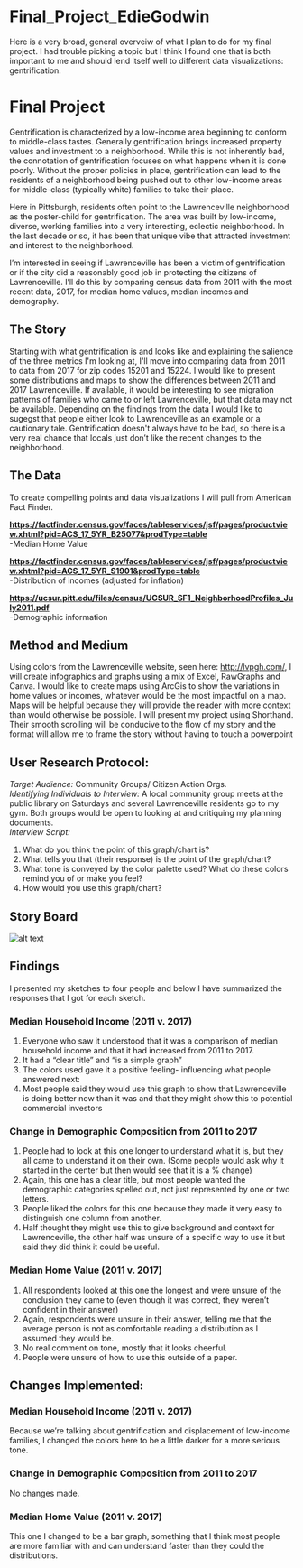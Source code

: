 # Final_Project_EdieGodwin
Here is a very broad, general overveiw of what I plan to do for my final project. I had trouble picking a topic but I think I found one that is both important to me and should lend itself well to different data visualizations: gentrification.
# Final Project #
Gentrification is characterized by a low-income area beginning to conform to middle-class tastes. Generally gentrification brings increased property values and investment to a neighborhood. While this is not inherently bad, the connotation of gentrification focuses on what happens when it is done poorly. Without the proper policies in place, gentrification can lead to the residents of a neighborhood being pushed out to other low-income areas for middle-class (typically white) families to take their place.

Here in Pittsburgh, residents often point to the Lawrenceville neighborhood as the poster-child for gentrification. The area was built by low-income, diverse, working families into a very interesting, eclectic neighborhood. In the last decade or so, it has been that unique vibe that attracted investment and interest to the neighborhood.

I’m interested in seeing if Lawrenceville has been a victim of gentrification or if the city did a reasonably good job in protecting the citizens of Lawrenceville. I’ll do this by comparing census data from 2011 with the most recent data, 2017, for median home values, median incomes and demography. 
## The Story ##
Starting with what gentrification is and looks like and explaining the salience of the three metrics I'm looking at, I'll move into comparing data from 2011 to data from 2017 for zip codes 15201 and 15224. I would like to present some distributions and maps to show the differences between 2011 and 2017 Lawrenceville. If available, it would be interesting to see migration patterns of families who came to or left Lawrenceville, but that data may not be available.
Depending on the findings from the data I would like to sugegst that people either look to Lawrenceville as an example or a cautionary tale. Gentrification doesn't always have to be bad, so there is a very real chance that locals just don’t like the recent changes to the neighborhood.  
## The Data ##
To create compelling points and data visualizations I will pull from American Fact Finder. 

**https://factfinder.census.gov/faces/tableservices/jsf/pages/productview.xhtml?pid=ACS_17_5YR_B25077&prodType=table**  
	-Median Home Value

**https://factfinder.census.gov/faces/tableservices/jsf/pages/productview.xhtml?pid=ACS_17_5YR_S1901&prodType=table**  
	-Distribution of incomes (adjusted for inflation)

**https://ucsur.pitt.edu/files/census/UCSUR_SF1_NeighborhoodProfiles_July2011.pdf**  
	-Demographic information 
	
## Method and Medium ##
Using colors from the Lawrenceville website, seen here: http://lvpgh.com/, I will create infographics and graphs using a mix of Excel, RawGraphs and Canva. I would like to create maps using ArcGis to show the variations in home values or incomes, whatever would be the most impactful on a map. Maps will be helpful because they will provide the reader with more context than would otherwise be possible.
I will present my project using Shorthand. Their smooth scrolling will be conducive to the flow of my story and the format will allow me to frame the story without having to touch a powerpoint 

## User Research Protocol: ## 
_Target Audience:_ Community Groups/ Citizen Action Orgs.  
_Identifying Individuals to Interview:_ A local community group meets at the public library on Saturdays and several Lawrenceville residents go to my gym. Both groups would be open to looking at and critiquing my planning documents.  
_Interview Script:_
1.  What do you think the point of this graph/chart is?  
2.  What tells you that (their response) is the point of the graph/chart?  
3.  What tone is conveyed by the color palette used? What do these colors remind you of or make you feel?  
4.  How would you use this graph/chart?  

## Story Board ##  
![alt text](https://www.flickr.com/photos/146732798@N05/47189610121/in/dateposted-public/)

## Findings ##  
I presented my sketches to four people and below I have summarized the responses that I got for each sketch.  

### Median Household Income (2011 v. 2017) ###  
1.  Everyone who saw it understood that it was a comparison of median household income and that it had increased from 2011 to 2017.  
2.  It had a “clear title” and “is a simple graph”  
3.  The colors used gave it a positive feeling- influencing what people answered next:  
4.  Most people said they would use this graph to show that Lawrenceville is doing better now than it was and that they might show this to potential commercial investors  

### Change in Demographic Composition from 2011 to 2017 ###
1.  People had to look at this one longer to understand what it is, but they all came to understand it on their own. (Some people would ask why it started in the center but then would see that it is a % change)  
2.  Again, this one has a clear title, but most people wanted the demographic categories spelled out, not just represented by one or two letters.  
3.  People liked the colors for this one because they made it very easy to distinguish one column from another.  
4.  Half thought they might use this to give background and context for Lawrenceville, the other half was unsure of a specific way to use it but said they did think it could be useful.  

### Median Home Value (2011 v. 2017) ###
1.  All respondents looked at this one the longest and were unsure of the conclusion they came to (even though it was correct, they weren’t confident in their answer)  
2.  Again, respondents were unsure in their answer, telling me that the average person is not as comfortable reading a distribution as I assumed they would be.  
3.  No real comment on tone, mostly that it looks cheerful.  
4.  People were unsure of how to use this outside of a paper.  

## Changes Implemented: ##  

### Median Household Income (2011 v. 2017) ###  
Because we’re talking about gentrification and displacement of low-income families, I changed the colors here to be a little darker for a more serious tone.  
### Change in Demographic Composition from 2011 to 2017 ###  
No changes made.  
### Median Home Value (2011 v. 2017) ###  
This one I changed to be a bar graph, something that I think most people are more familiar with and can understand faster than they could the distributions.  

